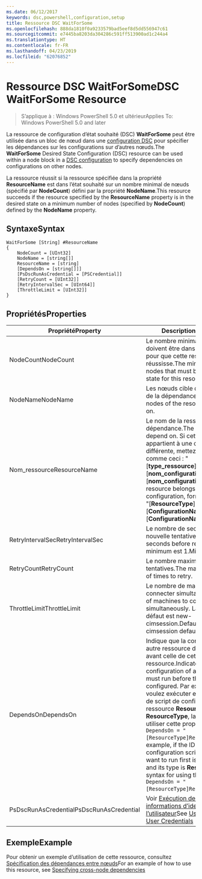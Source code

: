 ```yaml
---
ms.date: 06/12/2017
keywords: dsc,powershell,configuration,setup
title: Ressource DSC WaitForSome
ms.openlocfilehash: 888da1810f0a9233579bad5eef8d5dd556947c61
ms.sourcegitcommit: e7445ba8203da304286c591ff513900ad1c244a4
ms.translationtype: HT
ms.contentlocale: fr-FR
ms.lasthandoff: 04/23/2019
ms.locfileid: "62076852"
---
```

# <a name="dsc-waitforsome-resource"></a><span data-ttu-id="6ef7d-103">Ressource DSC WaitForSome</span><span class="sxs-lookup"><span data-stu-id="6ef7d-103">DSC WaitForSome Resource</span></span>

> <span data-ttu-id="6ef7d-104">S’applique à : Windows PowerShell 5.0 et ultérieur</span><span class="sxs-lookup"><span data-stu-id="6ef7d-104">Applies To: Windows PowerShell 5.0 and later</span></span>

<span data-ttu-id="6ef7d-105">La ressource de configuration d’état souhaité (DSC) **WaitForSome** peut être utilisée dans un bloc de nœud dans une [configuration DSC](../../../configurations/configurations.md) pour spécifier les dépendances sur les configurations sur d’autres nœuds.</span><span class="sxs-lookup"><span data-stu-id="6ef7d-105">The **WaitForSome** Desired State Configuration (DSC) resource can be used within a node block in a [DSC configuration](../../../configurations/configurations.md) to specify dependencies on configurations on other nodes.</span></span>

<span data-ttu-id="6ef7d-106">La ressource réussit si la ressource spécifiée dans la propriété **ResourceName** est dans l’état souhaité sur un nombre minimal de nœuds (spécifié par **NodeCount**) défini par la propriété **NodeName**.</span><span class="sxs-lookup"><span data-stu-id="6ef7d-106">This resource succeeds if the resource specified by the **ResourceName** property is in the desired state on a minimum number of nodes (specified by **NodeCount**) defined by the **NodeName** property.</span></span>


## <a name="syntax"></a><span data-ttu-id="6ef7d-107">Syntaxe</span><span class="sxs-lookup"><span data-stu-id="6ef7d-107">Syntax</span></span>

```
WaitForSome [String] #ResourceName
{
    NodeCount = [UInt32]
    NodeName = [string[]]
    ResourceName = [string]
    [DependsOn = [string[]]]
    [PsDscRunAsCredential = [PSCredential]]
    [RetryCount = [UInt32]]
    [RetryIntervalSec = [UInt64]]
    [ThrottleLimit = [UInt32]]
}
```

## <a name="properties"></a><span data-ttu-id="6ef7d-108">Propriétés</span><span class="sxs-lookup"><span data-stu-id="6ef7d-108">Properties</span></span>

|  <span data-ttu-id="6ef7d-109">Propriété</span><span class="sxs-lookup"><span data-stu-id="6ef7d-109">Property</span></span>  |  <span data-ttu-id="6ef7d-110">Description</span><span class="sxs-lookup"><span data-stu-id="6ef7d-110">Description</span></span>   |
|---|---|
| <span data-ttu-id="6ef7d-111">NodeCount</span><span class="sxs-lookup"><span data-stu-id="6ef7d-111">NodeCount</span></span>| <span data-ttu-id="6ef7d-112">Le nombre minimal de nœuds qui doivent être dans l’état souhaité pour que cette ressource réussisse.</span><span class="sxs-lookup"><span data-stu-id="6ef7d-112">The minimum number of nodes that must be in the desired state for this resource to succeed.</span></span>|
| <span data-ttu-id="6ef7d-113">NodeName</span><span class="sxs-lookup"><span data-stu-id="6ef7d-113">NodeName</span></span>| <span data-ttu-id="6ef7d-114">Les nœuds cible de la ressource de la dépendance.</span><span class="sxs-lookup"><span data-stu-id="6ef7d-114">The target nodes of the resource to depend on.</span></span>|
| <span data-ttu-id="6ef7d-115">Nom_ressource</span><span class="sxs-lookup"><span data-stu-id="6ef7d-115">ResourceName</span></span>| <span data-ttu-id="6ef7d-116">Le nom de la ressource de la dépendance.</span><span class="sxs-lookup"><span data-stu-id="6ef7d-116">The resource name to depend on.</span></span> <span data-ttu-id="6ef7d-117">Si cette ressource appartient à une configuration différente, mettez en forme le nom comme ceci : "[__type_ressource__]__nom_ressource__::[__nom_configuration__]::[__nom_configuration__]"</span><span class="sxs-lookup"><span data-stu-id="6ef7d-117">If this resource belongs to a different configuration, format the name as "[__ResourceType__]__ResourceName__::[__ConfigurationName__]::[__ConfigurationName__]"</span></span>|
| <span data-ttu-id="6ef7d-118">RetryIntervalSec</span><span class="sxs-lookup"><span data-stu-id="6ef7d-118">RetryIntervalSec</span></span>| <span data-ttu-id="6ef7d-119">Le nombre de secondes avant la nouvelle tentative.</span><span class="sxs-lookup"><span data-stu-id="6ef7d-119">The number of seconds before retrying.</span></span> <span data-ttu-id="6ef7d-120">Le minimum est 1.</span><span class="sxs-lookup"><span data-stu-id="6ef7d-120">Minimum is 1.</span></span>|
| <span data-ttu-id="6ef7d-121">RetryCount</span><span class="sxs-lookup"><span data-stu-id="6ef7d-121">RetryCount</span></span>| <span data-ttu-id="6ef7d-122">Le nombre maximum de nouvelles tentatives.</span><span class="sxs-lookup"><span data-stu-id="6ef7d-122">The maximum number of times to retry.</span></span>|
| <span data-ttu-id="6ef7d-123">ThrottleLimit</span><span class="sxs-lookup"><span data-stu-id="6ef7d-123">ThrottleLimit</span></span>| <span data-ttu-id="6ef7d-124">Le nombre de machines à connecter simultanément.</span><span class="sxs-lookup"><span data-stu-id="6ef7d-124">Number of machines to connect simultaneously.</span></span> <span data-ttu-id="6ef7d-125">La valeur par défaut est new-cimsession.</span><span class="sxs-lookup"><span data-stu-id="6ef7d-125">Default is new-cimsession default.</span></span>|
| <span data-ttu-id="6ef7d-126">DependsOn</span><span class="sxs-lookup"><span data-stu-id="6ef7d-126">DependsOn</span></span> | <span data-ttu-id="6ef7d-127">Indique que la configuration d’une autre ressource doit être exécutée avant celle de cette ressource.</span><span class="sxs-lookup"><span data-stu-id="6ef7d-127">Indicates that the configuration of another resource must run before this resource is configured.</span></span> <span data-ttu-id="6ef7d-128">Par exemple, si vous voulez exécuter en premier le bloc de script de configuration de ressource __ResourceName__ de type __ResourceType__, la syntaxe pour utiliser cette propriété est `DependsOn = "[ResourceType]ResourceName"`.</span><span class="sxs-lookup"><span data-stu-id="6ef7d-128">For example, if the ID of the resource configuration script block that you want to run first is __ResourceName__ and its type is __ResourceType__, the syntax for using this property is `DependsOn = "[ResourceType]ResourceName"`.</span></span>|
| <span data-ttu-id="6ef7d-129">PsDscRunAsCredential</span><span class="sxs-lookup"><span data-stu-id="6ef7d-129">PsDscRunAsCredential</span></span> | <span data-ttu-id="6ef7d-130">Voir [Exécution de DSC avec les informations d’identification de l’utilisateur](https://docs.microsoft.com/powershell/dsc/runasuser)</span><span class="sxs-lookup"><span data-stu-id="6ef7d-130">See [Using DSC with User Credentials](https://docs.microsoft.com/powershell/dsc/runasuser)</span></span> |

## <a name="example"></a><span data-ttu-id="6ef7d-131">Exemple</span><span class="sxs-lookup"><span data-stu-id="6ef7d-131">Example</span></span>

<span data-ttu-id="6ef7d-132">Pour obtenir un exemple d’utilisation de cette ressource, consultez [Spécification des dépendances entre nœuds](../../../configurations/crossNodeDependencies.md)</span><span class="sxs-lookup"><span data-stu-id="6ef7d-132">For an example of how to use this resource, see [Specifying cross-node dependencies](../../../configurations/crossNodeDependencies.md)</span></span>
